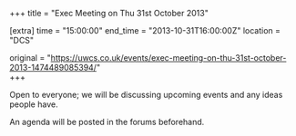 +++
title = "Exec Meeting on Thu 31st October 2013"

[extra]
time = "15:00:00"
end_time = "2013-10-31T16:00:00Z"
location = "DCS"

original = "https://uwcs.co.uk/events/exec-meeting-on-thu-31st-october-2013-1474489085394/"    
+++

Open to everyone; we will be discussing upcoming events and any ideas people have.

An agenda will be posted in the forums beforehand.

